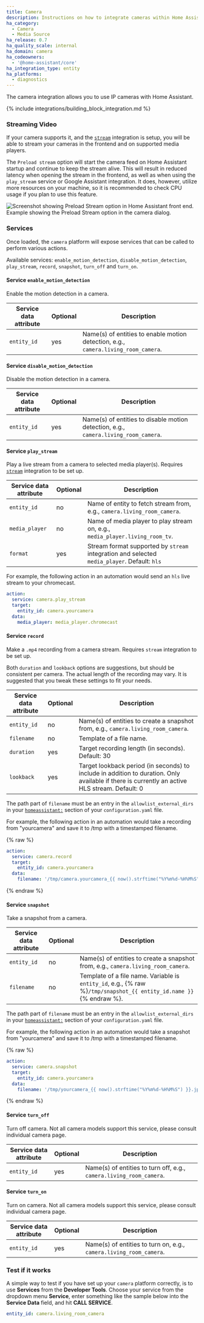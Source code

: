 ```yaml
---
title: Camera
description: Instructions on how to integrate cameras within Home Assistant.
ha_category:
  - Camera
  - Media Source
ha_release: 0.7
ha_quality_scale: internal
ha_domain: camera
ha_codeowners:
  - '@home-assistant/core'
ha_integration_type: entity
ha_platforms:
  - diagnostics
---
```


The camera integration allows you to use IP cameras with Home Assistant.

{% include integrations/building_block_integration.md %}

### Streaming Video

If your camera supports it, and the [`stream`](/integrations/stream) integration is setup, you will be able to stream your cameras in the frontend and on supported media players.

The `Preload stream` option will start the camera feed on Home Assistant startup and continue to keep the stream alive. This will result in reduced latency when opening the stream in the frontend, as well as when using the `play_stream` service or Google Assistant integration. It does, however, utilize more resources on your machine, so it is recommended to check CPU usage if you plan to use this feature.

<p class='img'>
  <img src='/images/integrations/camera/preload-stream.png' alt='Screenshot showing Preload Stream option in Home Assistant front end.'>
  Example showing the Preload Stream option in the camera dialog.
</p>

### Services

Once loaded, the `camera` platform will expose services that can be called to perform various actions.

Available services: `enable_motion_detection`, `disable_motion_detection`, `play_stream`, `record`, `snapshot`, `turn_off` and `turn_on`.

#### Service `enable_motion_detection`

Enable the motion detection in a camera.

| Service data attribute | Optional | Description |
| ---------------------- | -------- | ----------- |
| `entity_id`            |     yes  | Name(s) of entities to enable motion detection, e.g., `camera.living_room_camera`. |

#### Service `disable_motion_detection`

Disable the motion detection in a camera.

| Service data attribute | Optional | Description |
| ---------------------- | -------- | ----------- |
| `entity_id`            |     yes  | Name(s) of entities to disable motion detection, e.g., `camera.living_room_camera`. |

#### Service `play_stream`

Play a live stream from a camera to selected media player(s). Requires [`stream`](/integrations/stream) integration to be set up.

| Service data attribute | Optional | Description |
| ---------------------- | -------- | ----------- |
| `entity_id`            |      no  | Name of entity to fetch stream from, e.g., `camera.living_room_camera`. |
| `media_player`         |      no  | Name of media player to play stream on, e.g., `media_player.living_room_tv`. |
| `format`               |      yes | Stream format supported by `stream` integration and selected `media_player`. Default: `hls` |

For example, the following action in an automation would send an `hls` live stream to your chromecast.

```yaml
action:
  service: camera.play_stream
  target:
    entity_id: camera.yourcamera
  data:
    media_player: media_player.chromecast
```

#### Service `record`

Make a `.mp4` recording from a camera stream. Requires `stream` integration to be set up.

Both `duration` and `lookback` options are suggestions, but should be consistent per camera.  The actual length of the recording may vary. It is suggested that you tweak these settings to fit your needs.

| Service data attribute | Optional | Description |
| ---------------------- | -------- | ----------- |
| `entity_id`            |      no  | Name(s) of entities to create a snapshot from, e.g., `camera.living_room_camera`. |
| `filename`             |      no  | Template of a file name. |
| `duration`             |      yes | Target recording length (in seconds). Default: 30 |
| `lookback`             |      yes | Target lookback period (in seconds) to include in addition to duration.  Only available if there is currently an active HLS stream. Default: 0 |

The path part of `filename` must be an entry in the `allowlist_external_dirs` in your [`homeassistant:`](/docs/configuration/basic/) section of your `configuration.yaml` file.

For example, the following action in an automation would take a recording from "yourcamera" and save it to /tmp with a timestamped filename.

{% raw %}

```yaml
action:
  service: camera.record
  target:
    entity_id: camera.yourcamera
  data:
    filename: '/tmp/camera.yourcamera_{{ now().strftime("%Y%m%d-%H%M%S") }}.mp4'
```

{% endraw %}

#### Service `snapshot`

Take a snapshot from a camera.

| Service data attribute | Optional | Description |
| ---------------------- | -------- | ----------- |
| `entity_id`            |      no  | Name(s) of entities to create a snapshot from, e.g., `camera.living_room_camera`. |
| `filename`             |      no  | Template of a file name. Variable is `entity_id`, e.g., {% raw %}`/tmp/snapshot_{{ entity_id.name }}`{% endraw %}. |

The path part of `filename` must be an entry in the `allowlist_external_dirs` in your [`homeassistant:`](/docs/configuration/basic/) section of your `configuration.yaml` file.

For example, the following action in an automation would take a snapshot from "yourcamera" and save it to /tmp with a timestamped filename.

{% raw %}

```yaml
action:
  service: camera.snapshot
  target:
    entity_id: camera.yourcamera
  data:
    filename: '/tmp/yourcamera_{{ now().strftime("%Y%m%d-%H%M%S") }}.jpg'
```

{% endraw %}

#### Service `turn_off`

Turn off camera. Not all camera models support this service, please consult individual camera page.

| Service data attribute | Optional | Description |
| ---------------------- | -------- | ----------- |
| `entity_id`            |     yes  | Name(s) of entities to turn off, e.g., `camera.living_room_camera`. |

#### Service `turn_on`

Turn on camera. Not all camera models support this service, please consult individual camera page.

| Service data attribute | Optional | Description |
| ---------------------- | -------- | ----------- |
| `entity_id`            |     yes  | Name(s) of entities to turn on, e.g., `camera.living_room_camera`.      |

### Test if it works

A simple way to test if you have set up your `camera` platform correctly, is to use **Services** from the **Developer Tools**. Choose your service from the dropdown menu **Service**, enter something like the sample below into the **Service Data** field, and hit **CALL SERVICE**.

```yaml
entity_id: camera.living_room_camera
```
